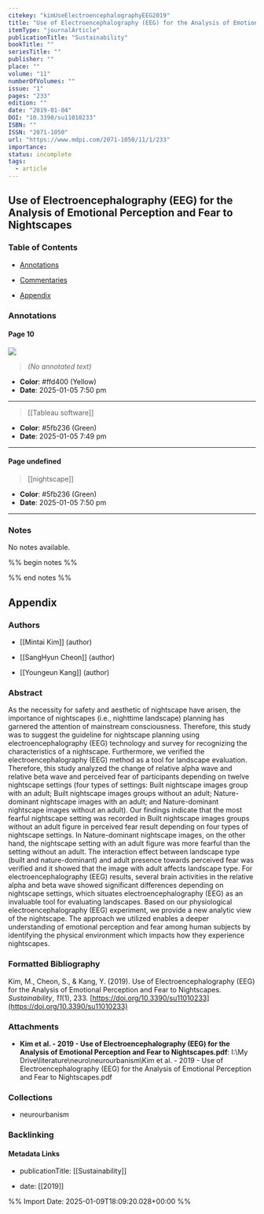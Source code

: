 ```yaml
---
citekey: "kimUseElectroencephalographyEEG2019"
title: "Use of Electroencephalography (EEG) for the Analysis of Emotional Perception and Fear to Nightscapes"
itemType: "journalArticle"
publicationTitle: "Sustainability"
bookTitle: ""
seriesTitle: ""
publisher: ""
place: ""
volume: "11"
numberOfVolumes: ""
issue: "1"
pages: "233"
edition: ""
date: "2019-01-04"
DOI: "10.3390/su11010233"
ISBN: ""
ISSN: "2071-1050"
url: "https://www.mdpi.com/2071-1050/11/1/233"
importance: 
status: incomplete
tags:
  - article
---
```


## Use of Electroencephalography (EEG) for the Analysis of Emotional Perception and Fear to Nightscapes

### Table of Contents

- [Annotations](#annotations)

+ [Commentaries](#commentaries)

- [Appendix](#appendix)

### Annotations




#### Page 10




![](<0 - Supplementary/images/kimUseElectroencephalographyEEG2019.md/image-10-x80-y53.png>)



> *(No annotated text)*




- **Color**: #ffd400 (Yellow)
- **Date**: 2025-01-05 7:50 pm

---








> [[Tableau software]]





- **Color**: #5fb236 (Green)
- **Date**: 2025-01-05 7:49 pm

---



#### Page undefined








> [[nightscape]]





- **Color**: #5fb236 (Green)
- **Date**: 2025-01-05 7:50 pm

---





### Notes


No notes available.


%% begin notes %%

<!-- Write your personal notes here -->

%% end notes %%

## Appendix

### Authors


- [[Mintai Kim]] (author)

- [[SangHyun Cheon]] (author)

- [[Youngeun Kang]] (author)



### Abstract

As the necessity for safety and aesthetic of nightscape have arisen, the importance of nightscapes (i.e., nighttime landscape) planning has garnered the attention of mainstream consciousness. Therefore, this study was to suggest the guideline for nightscape planning using electroencephalography (EEG) technology and survey for recognizing the characteristics of a nightscape. Furthermore, we verified the electroencephalography (EEG) method as a tool for landscape evaluation. Therefore, this study analyzed the change of relative alpha wave and relative beta wave and perceived fear of participants depending on twelve nightscape settings (four types of settings: Built nightscape images group with an adult; Built nightscape images groups without an adult; Nature-dominant nightscape images with an adult; and Nature-dominant nightscape images without an adult). Our findings indicate that the most fearful nightscape setting was recorded in Built nightscape images groups without an adult figure in perceived fear result depending on four types of nightscape settings. In Nature-dominant nightscape images, on the other hand, the nightscape setting with an adult figure was more fearful than the setting without an adult. The interaction effect between landscape type (built and nature-dominant) and adult presence towards perceived fear was verified and it showed that the image with adult affects landscape type. For electroencephalography (EEG) results, several brain activities in the relative alpha and beta wave showed significant differences depending on nightscape settings, which situates electroencephalography (EEG) as an invaluable tool for evaluating landscapes. Based on our physiological electroencephalography (EEG) experiment, we provide a new analytic view of the nightscape. The approach we utilized enables a deeper understanding of emotional perception and fear among human subjects by identifying the physical environment which impacts how they experience nightscapes.


### Formatted Bibliography

Kim, M., Cheon, S., & Kang, Y. (2019). Use of Electroencephalography (EEG) for the Analysis of Emotional Perception and Fear to Nightscapes. _Sustainability_, _11_(1), 233. [https://doi.org/10.3390/su11010233](https://doi.org/10.3390/su11010233)




### Attachments


- **Kim et al. - 2019 - Use of Electroencephalography (EEG) for the Analysis of Emotional Perception and Fear to Nightscapes.pdf**: I:\My Drive\literature\neuro\neurourbanism\Kim et al. - 2019 - Use of Electroencephalography (EEG) for the Analysis of Emotional Perception and Fear to Nightscapes.pdf




### Collections


- neurourbanism





### Backlinking


#### Metadata Links


- publicationTitle: [[Sustainability]]




- date: [[2019]]





<!-- Any additional notes or comments -->


%% Import Date: 2025-01-09T18:09:20.028+00:00 %%
